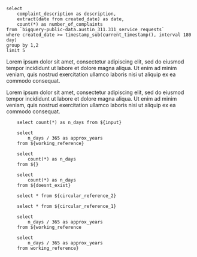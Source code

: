 <script>
    let vvv = 129
</script>

```input 
select 
    complaint_description as description,
    extract(date from created_date) as date, 
    count(*) as number_of_complaints 
from `bigquery-public-data.austin_311.311_service_requests` 
where created_date >= timestamp_sub(current_timestamp(), interval 180 day)
group by 1,2 
limit 5
```

Lorem ipsum dolor sit amet, consectetur adipiscing elit, sed do eiusmod tempor incididunt ut labore et dolore magna aliqua. Ut enim ad minim veniam, quis nostrud exercitation ullamco laboris nisi ut aliquip ex ea commodo consequat. 

<DataTable data={data.input}/>

Lorem ipsum dolor sit amet, consectetur adipiscing elit, sed do eiusmod tempor incididunt ut labore et dolore magna aliqua. Ut enim ad minim veniam, quis nostrud exercitation ullamco laboris nisi ut aliquip ex ea commodo consequat. 

```working_reference 
    select count(*) as n_days from ${input}
```

<DataTable data={data.working_reference}/>


```two_step_reference 
    select 
        n_days / 365 as approx_years
    from ${working_reference}
```

```missing_reference 
    select 
        count(*) as n_days 
    from ${}
```

```incorrect_reference 
    select 
        count(*) as n_days 
    from ${doesnt_exist}
```

```circular_reference_1
    select * from ${circular_reference_2}
```

```circular_reference_2
    select * from ${circular_reference_1}
```

```missing_close_bracket
    select 
        n_days / 365 as approx_years
    from ${working_reference
```

```missing_opening_bracket
    select 
        n_days / 365 as approx_years
    from working_reference}
```
